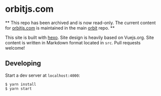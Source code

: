 # orbitjs.com

** This repo has been archived and is now read-only. The current content for [orbitjs.com](https://orbitjs.com/) is maintained in the main [orbit](https://github.com/orbitjs/orbit/tree/main/website) repo. **

This site is built with [hexo](http://hexo.io/). Site design is heavily based on Vuejs.org. Site content is written in Markdown format located in `src`. Pull requests welcome!

## Developing

Start a dev server at `localhost:4000`:

```
$ yarn install
$ yarn start
```
